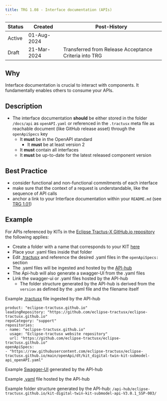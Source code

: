 ```yaml
---
title: TRG 1.08 - Interface documentation (APIs)
---
```


| Status | Created     | Post-History                                          |
|--------|-------------|-------------------------------------------------------|
| Active | 01-Aug-2024 |                                                       |
| Draft  | 21-Mar-2024 | Transferred from Release Acceptance Criteria into TRG |

## Why

Interface documentation is crucial to interact with components. It fundamentally enables others to consume your APIs.

## Description

- The interface documentation **should** be either stored in the folder `/docs/api` as `openAPI.yaml` or referenced in the `.tractusx` meta file as reachable document (like GitHub release asset) through the `openApiSpecs` key
  - It **must** be in the OpenAPI standard
    - It **must** be at least version 2
  - It **must** contain all interfaces
  - It **must** be up-to-date for the latest released component version

## Best Practice

- consider functional and non-functional commitments of each interface
- make sure that the context of a request is understandable, like the sequence of API calls
- anchor a link to your Interface documentation within your `README.md` (see [TRG 1.01](/docs/release/trg-1/trg-1-01))

## Example

For APIs referenced by KITs in the [Eclipse Tractus-X GitHub.io repository](https://github.com/eclipse-tractusx/eclipse-tractusx.github.io) the following applies:

- Create a folder with a name that corresponds to your KIT [here](https://github.com/eclipse-tractusx/eclipse-tractusx.github.io/tree/main/openApi)
- Place your .yaml files inside that folder
- Edit [.tractusx](https://github.com/eclipse-tractusx/eclipse-tractusx.github.io/blob/main/.tractusx) and reference the desired .yaml files in the `openApiSpecs:` section
- The .yaml files will be ingested and hosted by the [API-hub](https://eclipse-tractusx.github.io/api-hub/eclipse-tractusx.github.io)
- The Api-hub will also generate a swagger-UI from the .yaml files
- Link the swagger-ui or .yaml files hosted by the API-hub
  - The folder structure generated by the API-hub is derived from the `version` as defined by the .yaml file and the filename itself

Example [.tractusx](https://github.com/eclipse-tractusx/eclipse-tractusx.github.io/blob/main/.tractusx) file ingested by the API-hub

```text
product: "eclipse-tractusx.github.io"
leadingRepository: "https://github.com/eclipse-tractusx/eclipse-tractusx.github.io"
repoCategory: "support"
repositories:
- name: "eclipse-tractusx.github.io"
  usage: "Eclipse-tractusx website repository"
  url: "https://github.com/eclipse-tractusx/eclipse-tractusx.github.io"
openApiSpecs:
- "https://raw.githubusercontent.com/eclipse-tractusx/eclipse-tractusx.github.io/main/openApi/dt/kit_digital-twin-kit-submodel-api_openAPI.yaml"
```

Example [Swagger-UI](https://eclipse-tractusx.github.io/api-hub/eclipse-tractusx.github.io/kit-digital-twin-kit-submodel-api-V3.0.1_SSP-003/swagger-ui/) generated by the API-hub

Example [.yaml](https://eclipse-tractusx.github.io/api-hub/eclipse-tractusx.github.io/kit-digital-twin-kit-submodel-api-V3.0.1_SSP-003/kit_digital-twin-kit-submodel-api_openAPI.yaml) file hosted by the API-hub

Example folder structure generated by the API-hub: `/api-hub/eclipse-tractusx.github.io/kit-digital-twin-kit-submodel-api-V3.0.1_SSP-003/`
